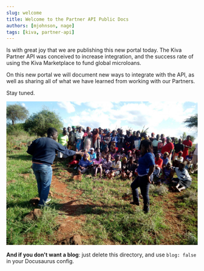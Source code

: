```yaml
---
slug: welcome
title: Welcome to the Partner API Public Docs
authors: [mjohnson, nage]
tags: [kiva, partner-api]
---
```


Is with great joy that we are publishing this new portal today. The Kiva Partner API was conceived
to increase integration, and the success rate of using the Kiva Marketplace to fund global microloans.

On this new portal we will document new ways to integrate with the API, as well as sharing all of
what we have learned from working with our Partners.

Stay tuned.

![Docusaurus Plushie](./image.jpeg)

**And if you don't want a blog**: just delete this directory, and use `blog: false` in your Docusaurus config.
